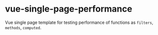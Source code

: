 # vue-single-page-performance
Vue single page template for testing performance of functions as `filters`, `methods`, `computed`.
